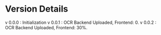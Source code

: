 # Version Details
v 0.0.0  : Initialization
v 0.0.1  : OCR  Backend Uploaded, Frontend: 0.
v 0.0.2  : OCR  Backend Uploaded, Frontend: 30%.